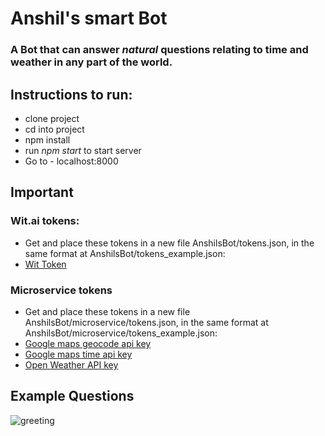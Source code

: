 # Anshil's smart Bot
### A Bot that can answer *natural* questions relating to time and weather in any part of the world.

## Instructions to run:
* clone project
* cd into project
* npm install
* run *npm start* to start server
* Go to - localhost:8000

## Important
### Wit.ai tokens:
* Get and place these tokens in a new file AnshilsBot/tokens.json, in the same format at AnshilsBot/tokens_example.json:
* [Wit Token](https://wit.ai/)

### Microservice tokens
* Get and place these tokens in a new file AnshilsBot/microservice/tokens.json, in the same format at AnshilsBot/microservice/tokens_example.json:
* [Google maps geocode api key](https://developers.google.com/maps/documentation/geocoding/intro)
* [Google maps time api key](https://developers.google.com/maps/documentation/timezone/intro)
* [Open Weather API key](https://openweathermap.org/api)


## Example Questions
![greeting](https://raw.githubusercontent.com/anshilbhansali/slackBot/master/example_usage.png)
